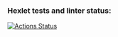 ### Hexlet tests and linter status:
[![Actions Status](https://github.com/Kukuru5a/java-project-72/actions/workflows/hexlet-check.yml/badge.svg)](https://github.com/Kukuru5a/java-project-72/actions)